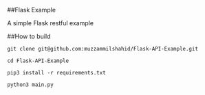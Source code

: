 ##Flask Example

A simple Flask restful example

##How to build
```shell
git clone git@github.com:muzzammilshahid/Flask-API-Example.git

cd Flask-API-Example

pip3 install -r requirements.txt

python3 main.py
```

